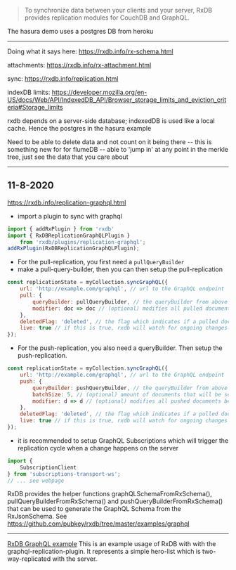 > To synchronize data between your clients and your server, RxDB provides replication modules for CouchDB and GraphQL.

The hasura demo uses a postgres DB from heroku

-------------------------------------------------

Doing what it says here: https://rxdb.info/rx-schema.html

attachments: https://rxdb.info/rx-attachment.html

sync: https://rxdb.info/replication.html

indexDB limits: https://developer.mozilla.org/en-US/docs/Web/API/IndexedDB_API/Browser_storage_limits_and_eviction_criteria#Storage_limits

rxdb depends on a server-side database; indexedDB is used like a local cache. Hence the postgres in the hasura example

Need to be able to delete data and not count on it being there -- this is something new for for flumeDB -- able to 'jump in' at any point in the merkle tree, just see the data that you care about

------------------------------------------------------
## 11-8-2020
https://rxdb.info/replication-graphql.html

* import a plugin to sync with graphql
```js
import { addRxPlugin } from 'rxdb'
import { RxDBReplicationGraphQLPlugin }
    from 'rxdb/plugins/replication-graphql';
addRxPlugin(RxDBReplicationGraphQLPlugin);
```

* For the pull-replication, you first need a `pullQueryBuilder`
* make a pull-query-builder, then you can then setup the pull-replication
```js
const replicationState = myCollection.syncGraphQL({
    url: 'http://example.com/graphql', // url to the GraphQL endpoint
    pull: {
        queryBuilder: pullQueryBuilder, // the queryBuilder from above
        modifier: doc => doc // (optional) modifies all pulled documents before they are handeled by RxDB. Returning null will skip the document.
    },
    deletedFlag: 'deleted', // the flag which indicates if a pulled document is deleted
    live: true // if this is true, rxdb will watch for ongoing changes and sync them, when false, a one-time-replication will be done
});
```

* For the push-replication, you also need a queryBuilder. Then setup the push-replication.
```js
const replicationState = myCollection.syncGraphQL({
    url: 'http://example.com/graphql', // url to the GraphQL endpoint
    push: {
        queryBuilder: pushQueryBuilder, // the queryBuilder from above
        batchSize: 5, // (optional) amount of documents that will be send in one batch
        modifier: d => d // (optional) modifies all pushed documents before they are send to the GraphQL endpoint. Returning null will skip the document.
    },
    deletedFlag: 'deleted', // the flag which indicates if a pulled document is deleted
    live: true // if this is true, rxdb will watch for ongoing changes and sync them
});
```

* it is recommended to setup GraphQL Subscriptions which will trigger the replication cycle when a change happens on the server

```js
import {
    SubscriptionClient
} from 'subscriptions-transport-ws';
// ... see webpage
```

RxDB provides the helper functions graphQLSchemaFromRxSchema(), pullQueryBuilderFromRxSchema() and pushQueryBuilderFromRxSchema() that can be used to generate the GraphQL Schema from the RxJsonSchema. See https://github.com/pubkey/rxdb/tree/master/examples/graphql

-------------------------------------------------

[RxDB GraphQL example](https://github.com/pubkey/rxdb/tree/master/examples/graphql)
This is an example usage of RxDB with with the graphql-replication-plugin. It represents a simple hero-list which is two-way-replicated with the server.






